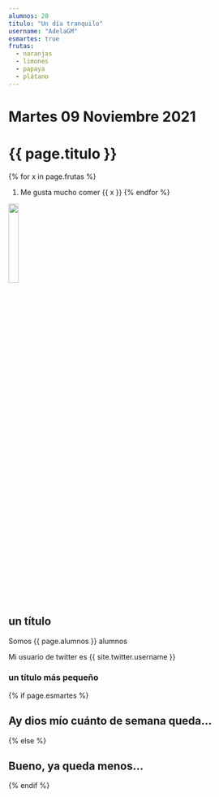 ```yaml
---
alumnos: 20 
titulo: "Un día tranquilo"
username: "AdelaGM"
esmartes: true
frutas:
  - naranjas
  - limones
  - papaya
  - plátano
---
```

# Martes 09 Noviembre 2021
# {{ page.titulo }}

{% for x in page.frutas %}
1. Me gusta mucho comer {{ x }}
{% endfor %}

<img src="https://www.ulpgc.es/sites/default/files/ArchivosULPGC/30aniversario/logo_ulpgc_version_vertical_positiva_uso_cotidiano_2_tintas.png"
width="20%"
     />

<h2> un título </h2>
Somos {{ page.alumnos }} alumnos

Mi usuario de twitter es {{ site.twitter.username }}

<h3> un título más pequeño </h3>

{% if page.esmartes %}

## Ay dios mío cuánto de semana queda...

{% else %}

## Bueno, ya queda menos...

{% endif %}

<!--
{% for post in posts %}
  {% include archive-single.html type=entries_layout %}
{% endfor %}
--!>